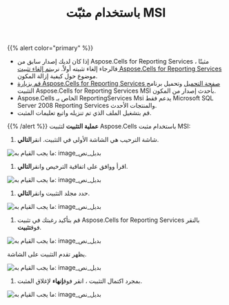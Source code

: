 ﻿---
title: باستخدام مثبّت MSI
type: docs
weight: 10
url: /ar/reportingservices/using-msi-installer/
---
{{% alert color="primary" %}} 

- إذا كان لديك إصدار سابق من Aspose.Cells for Reporting Services مثبتًا ، فالرجاء إلغاء تثبيته أولاً. نرى[يتم إلغاء تثبيت Aspose.Cells for Reporting Services](/cells/ar/reportingservices/uninstalling-aspose-cells-for-reporting-services/) موضوع حول كيفية إزالة المكون.
- [قم بزيارة Aspose.Cells for Reporting Services صفحة التحميل](https://downloads.aspose.com/cells/reportingservices) وتحميل برنامج التثبيت Aspose.Cells for Reporting Services MSI بأحدث إصدار من المكون.
 - Aspose.Cells الخاص بـ ReportingServices Msi يدعم فقط Microsoft SQL Server 2008 Reporting Services والمنتجات الأحدث.
- قم بتشغيل الملف الذي تم تنزيله واتبع تعليمات المثبت.

{{% /alert %}} 
**عملية التثبيت**
لتثبيت Aspose.Cells باستخدام مثبت MSI:

1.  شاشة الترحيب هي الشاشة الأولى في التثبيت. انقر**التالي**.

![ما يجب القيام به: image_بديل_نص](using-msi-installer_1.png)




1.  اقرأ ووافق على اتفاقية الترخيص وانقر**التالي**.

![ما يجب القيام به: image_بديل_نص](using-msi-installer_2.png)




1.  حدد مجلد التثبيت وانقر**التالي**. 

![ما يجب القيام به: image_بديل_نص](using-msi-installer_3.png)




1.  قم بتأكيد رغبتك في تثبيت Aspose.Cells for Reporting Services بالنقر فوق**تثبيت**. 

![ما يجب القيام به: image_بديل_نص](using-msi-installer_4.png)



 يظهر تقدم التثبيت على الشاشة.

![ما يجب القيام به: image_بديل_نص](using-msi-installer_5.png)




1.  بمجرد اكتمال التثبيت ، انقر فوق**إنهاء** لإغلاق المثبت.

![ما يجب القيام به: image_بديل_نص](using-msi-installer_6.png)
